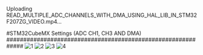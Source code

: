 Uploading READ_MULTIPLE_ADC_CHANNELS_WITH_DMA_USING_HAL_LIB_IN_STM32F207ZG_VIDEO.mp4…

 #STM32CubeMX Settings (ADC CH1, CH3 AND DMA) #############################################################
![1](https://user-images.githubusercontent.com/76009919/177819778-a26fc770-7184-4ce7-bc74-4f885053ae76.png)
![2](https://user-images.githubusercontent.com/76009919/177819803-2539e7f4-7488-4bb2-86df-a282086d4c4c.png)
![3](https://user-images.githubusercontent.com/76009919/177819814-a64be164-8aff-49d0-a7a7-394c851bdc7c.png)
![4](https://user-images.githubusercontent.com/76009919/177819818-ab1cab25-800a-4775-823d-8b094a2fbba7.png)
